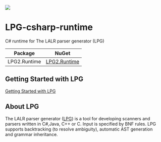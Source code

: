 [![](https://vsmarketplacebadge.apphb.com/version-short/kuafuwang.lpg-vscode.svg)](https://marketplace.visualstudio.com/items?itemName=kuafuwang.lpg-vscode)
# LPG-csharp-runtime
C# runtime for The LALR parser generator (LPG)

<!-- nuget packages -->
| Package | NuGet |
| ------- | ----- |
| LPG2.Runtime | [LPG2.Runtime](https://www.nuget.org/packages/LPG2.Runtime/) |
<!-- nuget packages -->

## Getting Started with LPG

[Getting Started with LPG]( https://github.com/kuafuwang/LPG2/tree/main/lpg-generator-templates-2.1.00/docs )



## About LPG
The LALR parser generator ([LPG]( https://github.com/kuafuwang/LPG2 )) is a tool for developing scanners and parsers written in C#,Java, C++ or C. Input is specified by BNF rules. LPG supports backtracking (to resolve ambiguity), automatic AST generation and grammar inheritance.

